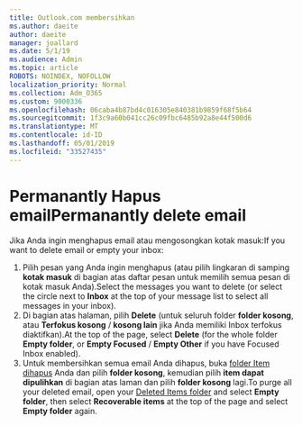 ```yaml
---
title: Outlook.com membersihkan
ms.author: daeite
author: daeite
manager: joallard
ms.date: 5/1/19
ms.audience: Admin
ms.topic: article
ROBOTS: NOINDEX, NOFOLLOW
localization_priority: Normal
ms.collection: Adm_O365
ms.custom: 9000336
ms.openlocfilehash: 06caba4b87bd4c016305e840381b9859f68f5b64
ms.sourcegitcommit: 1f3c9a60b041cc26c09fbc6485b92a8e44f500d6
ms.translationtype: MT
ms.contentlocale: id-ID
ms.lasthandoff: 05/01/2019
ms.locfileid: "33527435"
---
```

# <a name="permanantly-delete-email"></a><span data-ttu-id="aa525-102">Permanantly Hapus email</span><span class="sxs-lookup"><span data-stu-id="aa525-102">Permanantly delete email</span></span>

<span data-ttu-id="aa525-103">Jika Anda ingin menghapus email atau mengosongkan kotak masuk:</span><span class="sxs-lookup"><span data-stu-id="aa525-103">If you want to delete email or empty your inbox:</span></span>

1. <span data-ttu-id="aa525-104">Pilih pesan yang Anda ingin menghapus (atau pilih lingkaran di samping **kotak masuk** di bagian atas daftar pesan untuk memilih semua pesan di kotak masuk Anda).</span><span class="sxs-lookup"><span data-stu-id="aa525-104">Select the messages you want to delete (or select the circle next to **Inbox** at the top of your message list to select all messages in your inbox).</span></span>
1. <span data-ttu-id="aa525-105">Di bagian atas halaman, pilih **Delete** (untuk seluruh folder **folder kosong**, atau **Terfokus kosong** / **kosong lain** jika Anda memiliki Inbox terfokus diaktifkan).</span><span class="sxs-lookup"><span data-stu-id="aa525-105">At the top of the page, select **Delete** (for the whole folder **Empty folder**, or **Empty Focused** / **Empty Other** if you have Focused Inbox enabled).</span></span>
1. <span data-ttu-id="aa525-106">Untuk membersihkan semua email Anda dihapus, buka [folder Item dihapus](https://outlook.live.com/mail/deleteditems) Anda dan pilih **folder kosong**, kemudian pilih **item dapat dipulihkan** di bagian atas laman dan pilih **folder kosong** lagi.</span><span class="sxs-lookup"><span data-stu-id="aa525-106">To purge all your deleted email, open your [Deleted Items folder](https://outlook.live.com/mail/deleteditems) and select **Empty folder**, then select **Recoverable items** at the top of the page and select **Empty folder** again.</span></span>